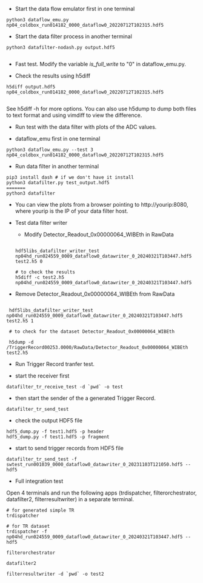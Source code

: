 * Start the data flow emulator first in one terminal

```
python3 dataflow_emu.py np04_coldbox_run014182_0000_dataflow0_20220712T102315.hdf5

```
* Start the data filter process in another terminal

```
python3 datafilter-nodash.py output.hdf5
 
```

* Fast test. Modify the variable *is_full_write* to "0" in dataflow_emu.py.

* Check the results using h5diff

```
h5diff output.hdf5  np04_coldbox_run014182_0000_dataflow0_20220712T102315.hdf5
 
```

See h5diff -h for more options. You can also use h5dump to dump both files to
text format and using vimdiff to view the difference.


* Run test with the data filter with plots of the ADC values.

 * dataflow_emu first in one terminal
  ```
  python3 dataflow_emu.py --test 3 np04_coldbox_run014182_0000_dataflow0_20220712T102315.hdf5
  
  ```
  * Run data filter in another terminal

  ```
  pip3 install dash # if we don't have it install
  python3 datafilter.py test_output.hdf5
=======
  python3 datafilter 

  ```
 * You can view the plots from a browser pointing to http://yourip:8080, where
   yourip is the IP of your data filter host.

* Test data filter writer

  * Modify Detector_Readout_0x00000064_WIBEth in RawData

  ```

  hdf5libs_datafilter_writer_test  np04hd_run024559_0009_dataflow0_datawriter_0_20240321T103447.hdf5 test2.h5 0
  
  # to check the results
  h5diff -c test2.h5 np04hd_run024559_0009_dataflow0_datawriter_0_20240321T103447.hdf5

  ```

 * Remove Detector_Readout_0x00000064_WIBEth from RawData

 ```

  hdf5libs_datafilter_writer_test  np04hd_run024559_0009_dataflow0_datawriter_0_20240321T103447.hdf5 test2.h5 1

  # to check for the dataset Detector_Readout_0x00000064_WIBEth 

  h5dump -d /TriggerRecord00253.0000/RawData/Detector_Readout_0x00000064_WIBEth test2.h5
 ```

* Run Trigger Record tranfer test.

 * start the receiver first

```
datafilter_tr_receive_test -d `pwd` -o test
```
 * then start the sender of the a generated Trigger Record.

 ```
datafilter_tr_send_test 
 ```
 * check the output HDF5 file 

 ```
hdf5_dump.py -f test1.hdf5 -p header
hdf5_dump.py -f test1.hdf5 -p fragment

 ```

* start to send trigger records from HDF5 file

```
datafilter_tr_send_test -f swtest_run001039_0000_dataflow0_datawriter_0_20231103T121050.hdf5 --hdf5

```

* Full integration test

Open 4 terminals and run the following apps (trdispatcher, filterorchestrator,
datafilter2, filterresultwriter) in a separate terminal.


```
# for generated simple TR
trdispatcher

# for TR dataset
trdispatcher -f np04hd_run024559_0009_dataflow0_datawriter_0_20240321T103447.hdf5 --hdf5
```

```
filterorchestrator
```

```
datafilter2
```

```
filterresultwriter -d `pwd` -o test2
```


